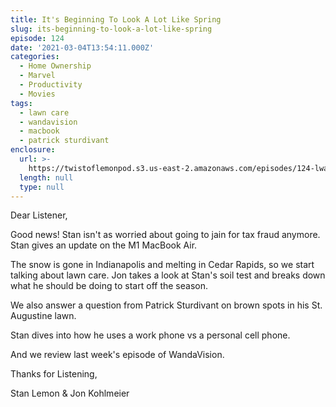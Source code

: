 ```yaml
---
title: It's Beginning To Look A Lot Like Spring
slug: its-beginning-to-look-a-lot-like-spring
episode: 124
date: '2021-03-04T13:54:11.000Z'
categories:
  - Home Ownership
  - Marvel
  - Productivity
  - Movies
tags:
  - lawn care
  - wandavision
  - macbook
  - patrick sturdivant
enclosure:
  url: >-
    https://twistoflemonpod.s3.us-east-2.amazonaws.com/episodes/124-lwatol-20210304.mp3
  length: null
  type: null
---
```


Dear Listener,

Good news! Stan isn't as worried about going to jain for tax fraud anymore. Stan gives an update on the M1 MacBook Air.

The snow is gone in Indianapolis and melting in Cedar Rapids, so we start talking about lawn care. Jon takes a look at Stan's soil test and breaks down what he should be doing to start off the season.

We also answer a question from Patrick Sturdivant on brown spots in his St. Augustine lawn.

Stan dives into how he uses a work phone vs a personal cell phone.

And we review last week's episode of WandaVision.

Thanks for Listening,

Stan Lemon & Jon Kohlmeier
